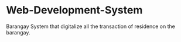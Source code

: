 # Web-Development-System
Barangay System that digitalize all the transaction of residence on  the barangay.
